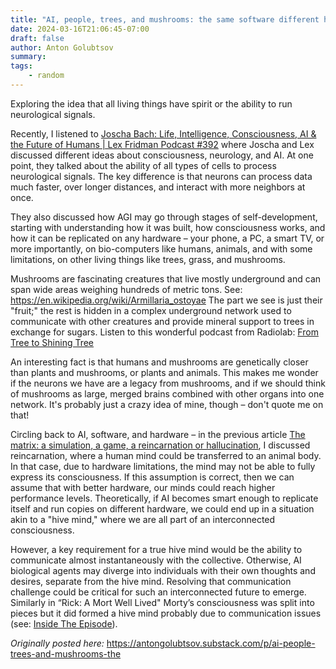 ```yaml
---
title: "AI, people, trees, and mushrooms: the same software different hardware"
date: 2024-03-16T21:06:45-07:00
draft: false
author: Anton Golubtsov
summary:
tags:
    - random
---
```


Exploring the idea that all living things have spirit or the ability to run neurological signals.

Recently, I listened to [Joscha Bach: Life, Intelligence, Consciousness, AI & the Future of Humans | Lex Fridman Podcast #392](https://www.youtube.com/watch?v=e8qJsk1j2zE) where Joscha and Lex discussed different ideas about consciousness, neurology, and AI. At one point, they talked about the ability of all types of cells to process neurological signals. The key difference is that neurons can process data much faster, over longer distances, and interact with more neighbors at once.

They also discussed how AGI may go through stages of self-development, starting with understanding how it was built, how consciousness works, and how it can be replicated on any hardware – your phone, a PC, a smart TV, or more importantly, on bio-computers like humans, animals, and with some limitations, on other living things like trees, grass, and mushrooms.

Mushrooms are fascinating creatures that live mostly underground and can span wide areas weighing hundreds of metric tons. See: https://en.wikipedia.org/wiki/Armillaria_ostoyae The part we see is just their "fruit;" the rest is hidden in a complex underground network used to communicate with other creatures and provide mineral support to trees in exchange for sugars. Listen to this wonderful podcast from Radiolab: [From Tree to Shining Tree](https://radiolab.org/podcast/from-tree-to-shining-tree)

An interesting fact is that humans and mushrooms are genetically closer than plants and mushrooms, or plants and animals. This makes me wonder if the neurons we have are a legacy from mushrooms, and if we should think of mushrooms as large, merged brains combined with other organs into one network. It's probably just a crazy idea of mine, though – don't quote me on that!

Circling back to AI, software, and hardware – in the previous article [The matrix: a simulation, a game, a reincarnation or hallucination](https://antongolubtsov.substack.com/p/the-matrix-a-simulation-a-game-a), I discussed reincarnation, where a human mind could be transferred to an animal body. In that case, due to hardware limitations, the mind may not be able to fully express its consciousness. If this assumption is correct, then we can assume that with better hardware, our minds could reach higher performance levels. Theoretically, if AI becomes smart enough to replicate itself and run copies on different hardware, we could end up in a situation akin to a "hive mind," where we are all part of an interconnected consciousness.

However, a key requirement for a true hive mind would be the ability to communicate almost instantaneously with the collective. Otherwise, AI biological agents may diverge into individuals with their own thoughts and desires, separate from the hive mind. Resolving that communication challenge could be critical for such an interconnected future to emerge. Similarly in “Rick: A Mort Well Lived" Morty’s consciousness was split into pieces but it did formed a hive mind probably due to communication issues (see: [Inside The Episode](https://www.youtube.com/watch?v=1joFC1ZAGcE)).

_Originally posted here:_ https://antongolubtsov.substack.com/p/ai-people-trees-and-mushrooms-the
